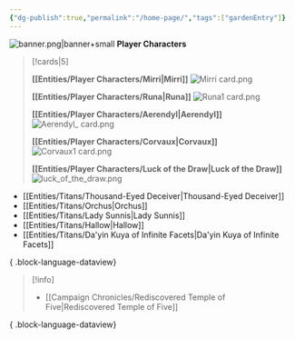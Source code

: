 ```yaml
---
{"dg-publish":true,"permalink":"/home-page/","tags":["gardenEntry"]}
---
```


![banner.png|banner+small](/img/user/Images/banner.png)
**Player Characters**
> [!cards|5]
> 
> **[[Entities/Player Characters/Mirri\|Mirri]]**
> ![Mirri card.png](/img/user/Images/Mirri%20card.png)
> 
> **[[Entities/Player Characters/Runa\|Runa]]**
> ![Runa1 card.png](/img/user/Images/Runa1%20card.png)
> 
> **[[Entities/Player Characters/Aerendyl\|Aerendyl]]**
> ![Aerendyl_ card.png](/img/user/Images/Aerendyl_%20card.png)
> 
> **[[Entities/Player Characters/Corvaux\|Corvaux]]**
> ![Corvaux1 card.png](/img/user/Images/Corvaux1%20card.png)
> 
> **[[Entities/Player Characters/Luck of the Draw\|Luck of the Draw]]**
> ![luck_of_the_draw.png](/img/user/Images/luck_of_the_draw.png)





 - [[Entities/Titans/Thousand-Eyed Deceiver\|Thousand-Eyed Deceiver]]
- [[Entities/Titans/Orchus\|Orchus]]
- [[Entities/Titans/Lady Sunnis\|Lady Sunnis]]
- [[Entities/Titans/Hallow\|Hallow]]
- [[Entities/Titans/Da'yin Kuya of Infinite Facets\|Da'yin Kuya of Infinite Facets]]

{ .block-language-dataview}

> [!info]
>  - [[Campaign Chronicles/Rediscovered Temple of Five\|Rediscovered Temple of Five]]
> 
{ .block-language-dataview}

